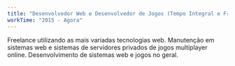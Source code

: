 ```yaml
---
title: "Desenvolvedor Web e Desenvolvedor de Jogos (Tempo Integral e Freelance)"
workTime: "2015 - Agora"
---
```


Freelance utilizando as mais variadas tecnologias web. Manutenção em sistemas web e sistemas de servidores privados de jogos multiplayer online. Desenvolvimento de sistemas web e jogos no geral. 
